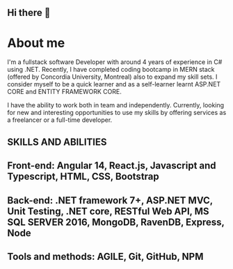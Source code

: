 ## Hi there 👋

<!--
**jasminder-k/jasminder-k** is a ✨ _special_ ✨ repository because its `README.md` (this file) appears on your GitHub profile.

Here are some ideas to get you started:

- 🔭 I’m currently working on ...
- 🌱 I’m currently learning ...
- 👯 I’m looking to collaborate on ...
- 🤔 I’m looking for help with ...
- 💬 Ask me about ...
- 📫 How to reach me: ...
- 😄 Pronouns: ...
- ⚡ Fun fact: ...
-->
# About me
 I'm a fullstack software Developer with around 4 years of experience in C# using .NET. Recently, I have completed coding bootcamp in MERN stack (offered by Concordia University, Montreal) also to expand my skill sets. I consider myself to be a quick learner and as a self-learner learnt ASP.NET CORE and ENTITY FRAMEWORK CORE.

 I have the ability to work both in team and independently. Currently, looking for new and interesting opportunities to use my skills by offering services as a freelancer or a full-time developer.

## SKILLS AND ABILITIES
## Front-end: Angular 14, React.js, Javascript and Typescript, HTML, CSS, Bootstrap
## Back-end: .NET framework 7+, ASP.NET MVC, Unit Testing, .NET core, RESTful Web API, MS SQL SERVER 2016, MongoDB, RavenDB, Express, Node
## Tools and methods: AGILE, Git, GitHub, NPM
